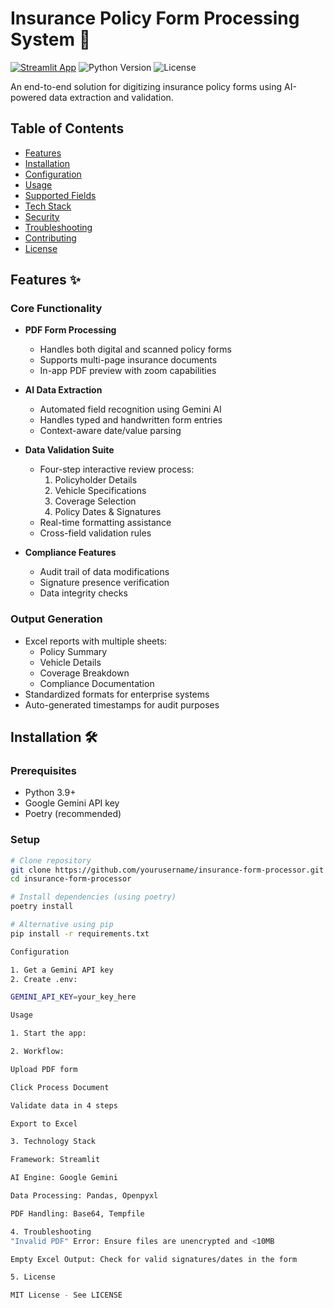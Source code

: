 # Insurance Policy Form Processing System 🚀

[![Streamlit App](https://img.shields.io/badge/Streamlit-FF4B4B?style=for-the-badge&logo=Streamlit&logoColor=white)](https://insuranceformextraction123.streamlit.app/)
![Python Version](https://img.shields.io/badge/Python-3.9%2B-blue?style=for-the-badge&logo=python)
![License](https://img.shields.io/badge/License-MIT-green?style=for-the-badge)

An end-to-end solution for digitizing insurance policy forms using AI-powered data extraction and validation.



## Table of Contents
- [Features](#features-)
- [Installation](#installation-)
- [Configuration](#configuration-)
- [Usage](#usage-)
- [Supported Fields](#supported-form-fields-)
- [Tech Stack](#technology-stack-)
- [Security](#security-considerations-)
- [Troubleshooting](#troubleshooting-)
- [Contributing](#contributing-)
- [License](#license-)

## Features ✨

### Core Functionality
- **PDF Form Processing**
  - Handles both digital and scanned policy forms
  - Supports multi-page insurance documents
  - In-app PDF preview with zoom capabilities

- **AI Data Extraction**
  - Automated field recognition using Gemini AI
  - Handles typed and handwritten form entries
  - Context-aware date/value parsing

- **Data Validation Suite**
  - Four-step interactive review process:
    1. Policyholder Details
    2. Vehicle Specifications
    3. Coverage Selection
    4. Policy Dates & Signatures
  - Real-time formatting assistance
  - Cross-field validation rules

- **Compliance Features**
  - Audit trail of data modifications
  - Signature presence verification
  - Data integrity checks

### Output Generation
- Excel reports with multiple sheets:
  - Policy Summary
  - Vehicle Details
  - Coverage Breakdown
  - Compliance Documentation
- Standardized formats for enterprise systems
- Auto-generated timestamps for audit purposes

## Installation 🛠️

### Prerequisites
- Python 3.9+
- Google Gemini API key
- Poetry (recommended)

### Setup
```bash
# Clone repository
git clone https://github.com/yourusername/insurance-form-processor.git
cd insurance-form-processor

# Install dependencies (using poetry)
poetry install

# Alternative using pip
pip install -r requirements.txt

Configuration

1. Get a Gemini API key
2. Create .env:

GEMINI_API_KEY=your_key_here

Usage

1. Start the app:

2. Workflow:

Upload PDF form

Click Process Document

Validate data in 4 steps

Export to Excel

3. Technology Stack

Framework: Streamlit

AI Engine: Google Gemini

Data Processing: Pandas, Openpyxl

PDF Handling: Base64, Tempfile

4. Troubleshooting
"Invalid PDF" Error: Ensure files are unencrypted and <10MB

Empty Excel Output: Check for valid signatures/dates in the form

5. License

MIT License - See LICENSE
